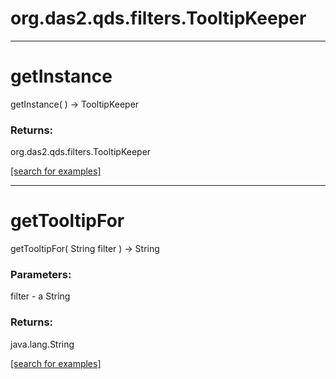 # org.das2.qds.filters.TooltipKeeper
***
<a name="getInstance"></a>
# getInstance
getInstance(  ) &rarr; TooltipKeeper



### Returns:
org.das2.qds.filters.TooltipKeeper


<a href="https://github.com/autoplot/dev/search?q=getInstance&unscoped_q=getInstance">[search for examples]</a>

***
<a name="getTooltipFor"></a>
# getTooltipFor
getTooltipFor( String filter ) &rarr; String



### Parameters:
filter - a String

### Returns:
java.lang.String


<a href="https://github.com/autoplot/dev/search?q=getTooltipFor&unscoped_q=getTooltipFor">[search for examples]</a>

